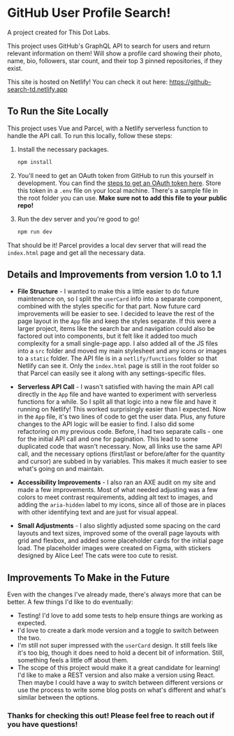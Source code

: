 # GitHub User Profile Search!

A project created for This Dot Labs.

This project uses GitHub's GraphQL API to search for users and return relevant information on them! Will show a profile card showing their photo, name, bio, followers, star count, and their top 3 pinned repositories, if they exist.

This site is hosted on Netlify! You can check it out here: <https://github-search-td.netlify.app>

## To Run the Site Locally

This project uses Vue and Parcel, with a Netlify serverless function to handle the API call. To run this locally, follow these steps:

1. Install the necessary packages.

    ```bash
    npm install
    ```

2. You'll need to get an OAuth token from GitHub to run this yourself in development. You can find the [steps to get an OAuth token here](https://docs.github.com/en/github/authenticating-to-github/creating-a-personal-access-token). Store this token in a `.env` file on your local machine. There's a sample file in the root folder you can use. **Make sure not to add this file to your public repo!**

3. Run the dev server and you're good to go!

    ```bash
    npm run dev
    ```

That should be it! Parcel provides a local dev server that will read the `index.html` page and get all the necessary data.

## Details and Improvements from version 1.0 to 1.1

- **File Structure** - I wanted to make this a little easier to do future maintenance on, so I split the `userCard` info into a separate component, combined with the styles specific for that part. Now future card improvements will be easier to see. I decided to leave the rest of the page layout in the `App` file and keep the styles separate. If this were a larger project, items like the search bar and navigation could also be factored out into components, but it felt like it added too much complexity for a small single-page app. I also added all of the JS files into a `src` folder and moved my main stylesheet and any icons or images to a `static` folder. The API file is in a `netlify/functions` folder so that Netlify can see it. Only the `index.html` page is still in the root folder so that Parcel can easily see it along with any settings-specific files.

- **Serverless API Call** - I wasn't satisfied with having the main API call directly in the `App` file and have wanted to experiment with serverless functions for a while. So I split all that logic into a new file and have it running on Netlify! This worked surprisingly easier than I expected. Now in the `App` file, it's two lines of code to get the user data. Plus, any future changes to the API logic will be easier to find. I also did some refactoring on my previous code. Before, I had two separate calls - one for the initial API call and one for pagination. This lead to some duplicated code that wasn't necessary. Now, all links use the same API call, and the necessary options (first/last or before/after for the quantity and cursor) are subbed in by variables. This makes it much easier to see what's going on and maintain.

- **Accessibility Improvements** - I also ran an AXE audit on my site and made a few improvements. Most of what needed adjusting was a few colors to meet contrast requirements, adding alt text to images, and adding the `aria-hidden` label to my icons, since all of those are in places with other identifying text and are just for visual appeal.

- **Small Adjustments** - I also slightly adjusted some spacing on the card layouts and text sizes, improved some of the overall page layouts with grid and flexbox, and added some placeholder cards for the initial page load. The placeholder images were created on Figma, with stickers designed by Alice Lee! The cats were too cute to resist.

## Improvements To Make in the Future

Even with the changes I've already made, there's always more that can be better. A few things I'd like to do eventually:

- Testing! I'd love to add some tests to help ensure things are working as expected.
- I'd love to create a dark mode version and a toggle to switch between the two.
- I'm still not super impressed with the `userCard` design. It still feels like it's too big, though it does need to hold a decent bit of information. Still, something feels a little off about them.
- The scope of this project would make it a great candidate for learning! I'd like to make a REST version and also make a version using React. Then maybe I could have a way to switch between different versions or use the process to write some blog posts on what's different and what's similar between the options.

### Thanks for checking this out! Please feel free to reach out if you have questions!
